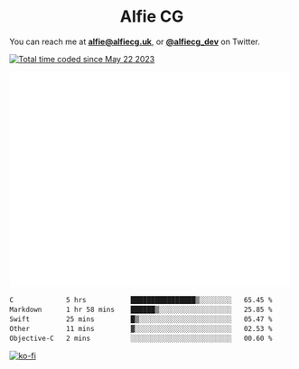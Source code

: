 <h1 align="center">Alfie CG</h1>

You can reach me at **alfie@alfiecg.uk**, or **[@alfiecg_dev](https://twitter.com/alfiecg_dev)** on Twitter.

<a href="https://wakatime.com/@61592169-b9cf-4af8-b6fa-8ac7d4369b01"><img src="https://wakatime.com/badge/user/61592169-b9cf-4af8-b6fa-8ac7d4369b01.svg" alt="Total time coded since May 22 2023" /></a>


<img align="center" src="/github-metrics.svg" alt="Metrics" width="500">

 <!--[![GitHub Streak](https://streak-stats.demolab.com/?user=alfiecg24)](https://git.io/streak-stats)-->

<!--START_SECTION:waka-->

```txt
C             5 hrs           ████████████████▒░░░░░░░░   65.45 %
Markdown      1 hr 58 mins    ██████▒░░░░░░░░░░░░░░░░░░   25.85 %
Swift         25 mins         █▒░░░░░░░░░░░░░░░░░░░░░░░   05.47 %
Other         11 mins         ▓░░░░░░░░░░░░░░░░░░░░░░░░   02.53 %
Objective-C   2 mins          ░░░░░░░░░░░░░░░░░░░░░░░░░   00.60 %
```

<!--END_SECTION:waka-->

[![ko-fi](https://ko-fi.com/img/githubbutton_sm.svg)](https://ko-fi.com/M4M5R3BHU)
